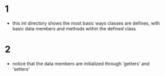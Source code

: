 # 1
- this int directory shows the most basic ways classes are defines, with basic data members and methods within the defined class

# 2
- notice that the data members are initialized through 'getters' and 'setters'